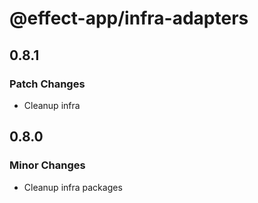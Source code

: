 # @effect-app/infra-adapters

## 0.8.1

### Patch Changes

- Cleanup infra

## 0.8.0

### Minor Changes

- Cleanup infra packages
